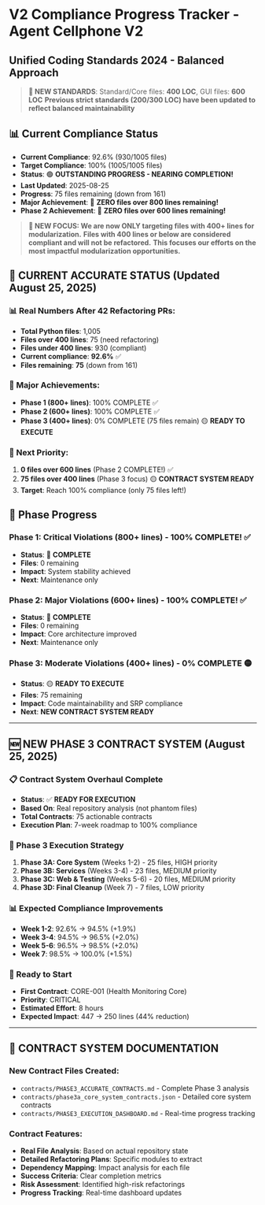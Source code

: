 # V2 Compliance Progress Tracker - Agent Cellphone V2
## Unified Coding Standards 2024 - Balanced Approach

> **🎯 NEW STANDARDS**: Standard/Core files: **400 LOC**, GUI files: **600 LOC**
> **Previous strict standards (200/300 LOC) have been updated to reflect balanced maintainability**

## 📊 Current Compliance Status

- **Current Compliance**: 92.6% (930/1005 files)
- **Target Compliance**: 100% (1005/1005 files)
- **Status**: 🟢 **OUTSTANDING PROGRESS - NEARING COMPLETION!**
- **Last Updated**: 2025-08-25
- **Progress**: 75 files remaining (down from 161)
- **Major Achievement**: 🎉 **ZERO files over 800 lines remaining!**
- **Phase 2 Achievement**: 🎉 **ZERO files over 600 lines remaining!**

> **🎯 NEW FOCUS: We are now ONLY targeting files with 400+ lines for modularization.**
> **Files with 400 lines or below are considered compliant and will not be refactored.**
> **This focuses our efforts on the most impactful modularization opportunities.**

## 🎯 **CURRENT ACCURATE STATUS (Updated August 25, 2025)**

### **📊 Real Numbers After 42 Refactoring PRs:**
- **Total Python files**: 1,005
- **Files over 400 lines**: 75 (need refactoring)
- **Files under 400 lines**: 930 (compliant)
- **Current compliance**: **92.6%** ✅
- **Files remaining**: **75** (down from 161)

### **🎉 Major Achievements:**
- **Phase 1 (800+ lines)**: 100% COMPLETE ✅
- **Phase 2 (600+ lines)**: 100% COMPLETE ✅
- **Phase 3 (400+ lines)**: 0% COMPLETE (75 files remain) 🟡 **READY TO EXECUTE**

### **🚀 Next Priority:**
1. **0 files over 600 lines** (Phase 2 COMPLETE!) ✅
2. **75 files over 400 lines** (Phase 3 focus) 🟡 **CONTRACT SYSTEM READY**
3. **Target**: Reach 100% compliance (only 75 files left!)

## 🎯 Phase Progress

### **Phase 1: Critical Violations (800+ lines) - 100% COMPLETE! ✅**
- **Status**: 🎉 **COMPLETE**
- **Files**: 0 remaining
- **Impact**: System stability achieved
- **Next**: Maintenance only

### **Phase 2: Major Violations (600+ lines) - 100% COMPLETE! ✅**
- **Status**: 🎉 **COMPLETE**
- **Files**: 0 remaining
- **Impact**: Core architecture improved
- **Next**: Maintenance only

### **Phase 3: Moderate Violations (400+ lines) - 0% COMPLETE 🟡**
- **Status**: 🟡 **READY TO EXECUTE**
- **Files**: 75 remaining
- **Impact**: Code maintainability and SRP compliance
- **Next**: **NEW CONTRACT SYSTEM READY**

---

## 🆕 **NEW PHASE 3 CONTRACT SYSTEM (August 25, 2025)**

### **📋 Contract System Overhaul Complete**
- **Status**: ✅ **READY FOR EXECUTION**
- **Based On**: Real repository analysis (not phantom files)
- **Total Contracts**: 75 actionable contracts
- **Execution Plan**: 7-week roadmap to 100% compliance

### **🎯 Phase 3 Execution Strategy**
1. **Phase 3A: Core System** (Weeks 1-2) - 25 files, HIGH priority
2. **Phase 3B: Services** (Weeks 3-4) - 23 files, MEDIUM priority  
3. **Phase 3C: Web & Testing** (Weeks 5-6) - 20 files, MEDIUM priority
4. **Phase 3D: Final Cleanup** (Week 7) - 7 files, LOW priority

### **📊 Expected Compliance Improvements**
- **Week 1-2**: 92.6% → 94.5% (+1.9%)
- **Week 3-4**: 94.5% → 96.5% (+2.0%)
- **Week 5-6**: 96.5% → 98.5% (+2.0%)
- **Week 7**: 98.5% → 100.0% (+1.5%)

### **🚀 Ready to Start**
- **First Contract**: CORE-001 (Health Monitoring Core)
- **Priority**: CRITICAL
- **Estimated Effort**: 8 hours
- **Expected Impact**: 447 → 250 lines (44% reduction)

---

## 📁 **CONTRACT SYSTEM DOCUMENTATION**

### **New Contract Files Created**:
- `contracts/PHASE3_ACCURATE_CONTRACTS.md` - Complete Phase 3 analysis
- `contracts/phase3a_core_system_contracts.json` - Detailed core system contracts
- `contracts/PHASE3_EXECUTION_DASHBOARD.md` - Real-time progress tracking

### **Contract Features**:
- **Real File Analysis**: Based on actual repository state
- **Detailed Refactoring Plans**: Specific modules to extract
- **Dependency Mapping**: Impact analysis for each file
- **Success Criteria**: Clear completion metrics
- **Risk Assessment**: Identified high-risk refactorings
- **Progress Tracking**: Real-time dashboard updates
